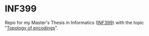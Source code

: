 # INF399
Repo for my Master's Thesis in Informatics ([INF399](https://www.uib.no/en/course/INF399)) with the topic "[Topology of encodings](https://www.uib.no/en/rg/ml/128703/available-masters-thesis-topics-machine-learning#topology-of-encodings)".
